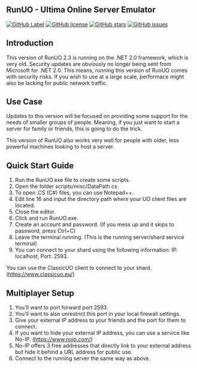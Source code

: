 ## RunUO - Ultima Online Server Emulator
[![GitHub Label](https://img.shields.io/badge/RunUO-2.3-blue)](https://img.shields.io/badge/RunUO-2.3-blue)
[![GitHub license](https://img.shields.io/github/license/bohicatv/RunUO-2.3?color=blue)](https://github.com/bohicatv/RunUO-2.3/blob/main/License)
[![GitHub stars](https://img.shields.io/github/stars/bohicatv/RunUO-2.3?logo=github&style=flat)](https://github.com/bohicatv/RunUO-2.3/stargazers)
[![GitHub issues](https://img.shields.io/github/issues/bohicatv/RunUO-2.3?logo=github)](https://github.com/bohicatv/RunUO-2.3/issues)

## Introduction

This version of RunUO 2.3 is running on the .NET 2.0 framework, which is very old.
Security updates are obviously no longer being sent from Microsoft for .NET 2.0.
This means, running this version of RunUO comes with security risks. 
If you wish to use at a large scale, performace might also be lacking for public network traffic.

## Use Case

Updates to this version will be focused on providing some support for the needs of smaller groups of people.
Meaning, if you just want to start a server for family or friends, this is going to do the trick.

This version of RunUO also works very well for people with older, less powerful machines looking to host a server.

## Quick Start Guide

1. Run the RunUO.exe file to create some scripts.
2. Open the folder scripts/misc/DataPath.cs.
3. To open .CS (C#) files, you can use Notepad++.
4. Edit line 16 and input the directory path where your UO client files are located.
5. Close the editor.
6. Click and run RunUO.exe.
7. Create an account and password. (If you mess up and it skips to password, press Ctrl+C)
8. Leave the terminal running. (This is the running server/shard service terminal)
9. You can connect to your shard using the following information: IP: localhost, Port: 2593.

You can use the ClassicUO client to connect to your shard. (https://www.classicuo.eu/)

## Multiplayer Setup

1. You'll want to port forward port 2593.
2. You'll want to also unrestrict this port in your local firewall settings.
3. Give your external IP address to your friends and the port for them to connect.
4. If you want to hide your external IP address, you can use a service like No-IP. (https://www.noip.com/)
5. No-IP offers 3 free addresses that directly link to your external address but hide it behind a URL address for public use.
6. Connect to the running server the same way as above.
